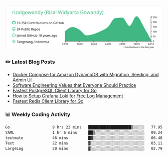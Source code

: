 ![profile-details](profile-summary-card-output/vue/0-profile-details.svg)

### :pencil2: Latest Blog Posts
<!-- BLOG-POST-LIST:START -->
- [Docker Compose for Amazon DynamoDB with Migration, Seeding, and Admin UI](https://medium.com/geekculture/docker-compose-for-amazon-dynamodb-with-migration-seeding-and-admin-ui-db11a348cc6a?source=rss-5763b0f1aba6------2)
- [Software Engineering Values that Everyone Should Practice](https://levelup.gitconnected.com/software-engineering-values-that-everyone-should-practice-c980d00cd103?source=rss-5763b0f1aba6------2)
- [Fastest PostgreSQL Client Library for Go](https://levelup.gitconnected.com/fastest-postgresql-client-library-for-go-579fa97909fb?source=rss-5763b0f1aba6------2)
- [How to Setup Grafana Loki for Free Log Management](https://levelup.gitconnected.com/how-to-setup-grafana-loki-for-free-log-management-ceb60558503c?source=rss-5763b0f1aba6------2)
- [Fastest Redis Client Library for Go](https://levelup.gitconnected.com/fastest-redis-client-library-for-go-7993f618f5ab?source=rss-5763b0f1aba6------2)
<!-- BLOG-POST-LIST:END -->

### 📊 Weekly Coding Activity
<!--START_SECTION:waka-->

```txt
Go                   9 hrs 22 mins   ███████████████████▒░░░░░   77.95 %
YAML                 1 hr 6 mins     ██▒░░░░░░░░░░░░░░░░░░░░░░   09.24 %
textmate             46 mins         █▓░░░░░░░░░░░░░░░░░░░░░░░   06.48 %
Text                 22 mins         ▓░░░░░░░░░░░░░░░░░░░░░░░░   03.11 %
LargeLog             20 mins         ▓░░░░░░░░░░░░░░░░░░░░░░░░   02.79 %
```

<!--END_SECTION:waka-->
